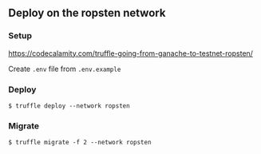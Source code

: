 ## Deploy on the ropsten network


### Setup
https://codecalamity.com/truffle-going-from-ganache-to-testnet-ropsten/

Create `.env` file from `.env.example`

### Deploy
```
$ truffle deploy --network ropsten
```
### Migrate
```
$ truffle migrate -f 2 --network ropsten
```